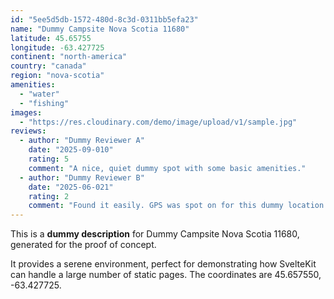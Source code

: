 ```yaml
---
id: "5ee5d5db-1572-480d-8c3d-0311bb5efa23"
name: "Dummy Campsite Nova Scotia 11680"
latitude: 45.65755
longitude: -63.427725
continent: "north-america"
country: "canada"
region: "nova-scotia"
amenities:
  - "water"
  - "fishing"
images:
  - "https://res.cloudinary.com/demo/image/upload/v1/sample.jpg"
reviews:
  - author: "Dummy Reviewer A"
    date: "2025-09-010"
    rating: 5
    comment: "A nice, quiet dummy spot with some basic amenities."
  - author: "Dummy Reviewer B"
    date: "2025-06-021"
    rating: 2
    comment: "Found it easily. GPS was spot on for this dummy location."
---
```


This is a **dummy description** for Dummy Campsite Nova Scotia 11680, generated for the proof of concept.

It provides a serene environment, perfect for demonstrating how SvelteKit can handle a large number of static pages. The coordinates are 45.657550, -63.427725.
